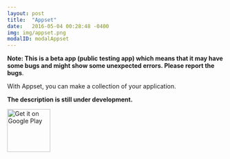 ```yaml
---
layout: post
title:  "Appset"
date:   2016-05-04 00:28:48 -0400
img: img/appset.png
modalID: modalAppset
---
```

<b>Note: This is a beta app (public testing app) which means that it may have some bugs and might show some unexpected errors. Please report the bugs</b>.<br/>

With Appset, you can make a collection of your application.

<b>The description is still under development.</b>

<div class="row">
  <div class="col-lg-12 text-center">
    <a href='https://play.google.com/store/apps/details?id=com.shahrukhamd.appset&utm_source=global_co&utm_medium=prtnr&utm_content=Mar2515&utm_campaign=PartBadge&pcampaignid=MKT-Other-global-all-co-prtnr-py-PartBadge-Mar2515-1' target='_blank'><img alt='Get it on Google Play' src='https://play.google.com/intl/en_us/badges/images/generic/en_badge_web_generic.png' height='100' /></a>
  </div>
</div>
